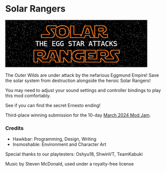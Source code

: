 # Solar Rangers

![A logo spelling out Solar Rangers: The Death Egg Attacks](SolarRangers/banner.png)

The Outer Wilds are under attack by the nefarious Eggmund Empire! Save the solar system from destruction alongside the heroic Solar Rangers!

You may need to adjust your sound settings and controller bindings to play this mod comfortably.

See if you can find the secret Ernesto ending!

Third-place winning submission for the 10-day [March 2024 Mod Jam](https://outerwildsmods.com/jam/mar-2024/).


### Credits

- Hawkbar: Programming, Design, Writing
- Insmoshable: Environment and Character Art

Special thanks to our playtesters: Oshyu18, ShwinVT, TeamKabuki

Music by Steven McDonald, used under a royalty-free license
